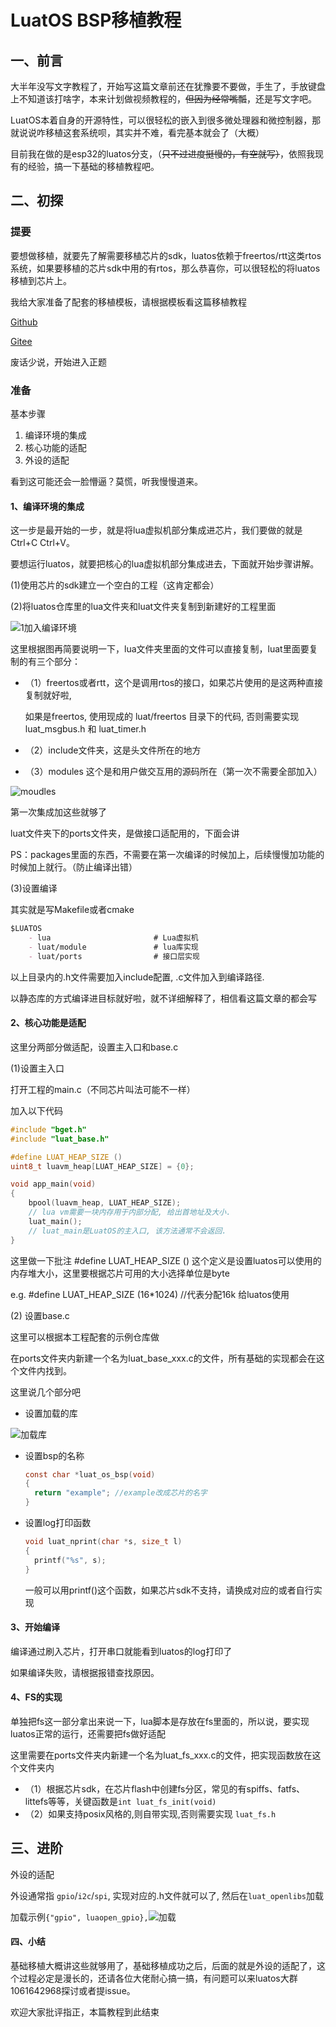 # LuatOS BSP移植教程

## 一、前言

大半年没写文字教程了，开始写这篇文章前还在犹豫要不要做，手生了，手放键盘上不知道该打啥字，本来计划做视频教程的，~~但因为经常嘴瓢~~，还是写文字吧。

LuatOS本着自身的开源特性，可以很轻松的嵌入到很多微处理器和微控制器，那就说说咋移植这套系统呗，其实并不难，看完基本就会了（大概）

目前我在做的是esp32的luatos分支，（~~只不过进度挺慢的，有空就写）~~，依照我现有的经验，搞一下基础的移植教程吧。

## 二、初探

### 提要

要想做移植，就要先了解需要移植芯片的sdk，luatos依赖于freertos/rtt这类rtos系统，如果要移植的芯片sdk中用的有rtos，那么恭喜你，可以很轻松的将luatos移植到芯片上。

我给大家准备了配套的移植模板，请根据模板看这篇移植教程

[Github](https://github.com/dreamcmi/luatos-bsp-example)

[Gitee](https://gitee.com/dreamcmi/luatos-bsp-example)

废话少说，开始进入正题

### 准备

基本步骤

1. 编译环境的集成
2. 核心功能的适配
3. 外设的适配  

看到这可能还会一脸懵逼？莫慌，听我慢慢道来。

#### 1、编译环境的集成

这一步是最开始的一步，就是将lua虚拟机部分集成进芯片，我们要做的就是Ctrl+C Ctrl+V。 

要想运行luatos，就要把核心的lua虚拟机部分集成进去，下面就开始步骤讲解。

(1)使用芯片的sdk建立一个空白的工程（这肯定都会）

(2)将luatos仓库里的lua文件夹和luat文件夹复制到新建好的工程里面



![1加入编译环境](./img/1加入编译环境.png)

这里根据图再简要说明一下，lua文件夹里面的文件可以直接复制，luat里面要复制的有三个部分：

- （1）freertos或者rtt，这个是调用rtos的接口，如果芯片使用的是这两种直接复制就好啦,

  如果是freertos, 使用现成的 luat/freertos 目录下的代码, 否则需要实现 luat_msgbus.h 和 luat_timer.h

- （2）include文件夹，这是头文件所在的地方

- （3）modules 这个是和用户做交互用的源码所在（第一次不需要全部加入）   

![moudles](./img/moudles.png)

第一次集成加这些就够了

luat文件夹下的ports文件夹，是做接口适配用的，下面会讲

PS：packages里面的东西，不需要在第一次编译的时候加上，后续慢慢加功能的时候加上就行。（防止编译出错）

(3)设置编译

其实就是写Makefile或者cmake  

```markdown
$LUATOS
    - lua                       # Lua虚拟机
    - luat/module               # lua库实现
    - luat/ports				# 接口层实现
```

以上目录内的.h文件需要加入include配置, .c文件加入到编译路径.

以静态库的方式编译进目标就好啦，就不详细解释了，相信看这篇文章的都会写

#### 2、核心功能是适配

这里分两部分做适配，设置主入口和base.c

(1)设置主入口

打开工程的main.c（不同芯片叫法可能不一样）

加入以下代码

```c
#include "bget.h"
#include "luat_base.h"

#define LUAT_HEAP_SIZE ()
uint8_t luavm_heap[LUAT_HEAP_SIZE] = {0};

void app_main(void)
{
    bpool(luavm_heap, LUAT_HEAP_SIZE);  
    // lua vm需要一块内存用于内部分配, 给出首地址及大小.
    luat_main();      
    // luat_main是LuatOS的主入口, 该方法通常不会返回.
}

```

这里做一下批注 #define LUAT_HEAP_SIZE () 这个定义是设置luatos可以使用的内存堆大小，这里要根据芯片可用的大小选择单位是byte

e.g. #define LUAT_HEAP_SIZE (16*1024) //代表分配16k 给luatos使用

(2) 设置base.c

这里可以根据本工程配套的示例仓库做

在ports文件夹内新建一个名为luat_base_xxx.c的文件，所有基础的实现都会在这个文件内找到。

这里说几个部分吧

- 设置加载的库

  

![加载库](./img/加载库.png)



- 设置bsp的名称

  ```c
  const char *luat_os_bsp(void)
  {
    return "example"; //example改成芯片的名字
  }
  ```

- 设置log打印函数

  ```c
  void luat_nprint(char *s, size_t l)
  {
    printf("%s", s);
  }
  ```

  一般可以用printf()这个函数，如果芯片sdk不支持，请换成对应的或者自行实现

#### 3、开始编译

编译通过刷入芯片，打开串口就能看到luatos的log打印了

如果编译失败，请根据报错查找原因。

#### 4、FS的实现

单独把fs这一部分拿出来说一下，lua脚本是存放在fs里面的，所以说，要实现luatos正常的运行，还需要把fs做好适配

这里需要在ports文件夹内新建一个名为luat_fs_xxx.c的文件，把实现函数放在这个文件夹内

- （1）根据芯片sdk，在芯片flash中创建fs分区，常见的有spiffs、fatfs、littefs等等，关键函数是`int luat_fs_init(void)`
- （2）如果支持posix风格的,则自带实现,否则需要实现 `luat_fs.h`

## 三、进阶

外设的适配

外设通常指 `gpio`/`i2c`/`spi`, 实现对应的.h文件就可以了, 然后在`luat_openlibs`加载

加载示例`{"gpio", luaopen_gpio},`![加载](./img/加载.png)

#### 四、小结

基础移植大概讲这些就够用了，基础移植成功之后，后面的就是外设的适配了，这个过程必定是漫长的，还请各位大佬耐心搞一搞，有问题可以来luatos大群1061642968探讨或者提issue。

欢迎大家批评指正，本篇教程到此结束

